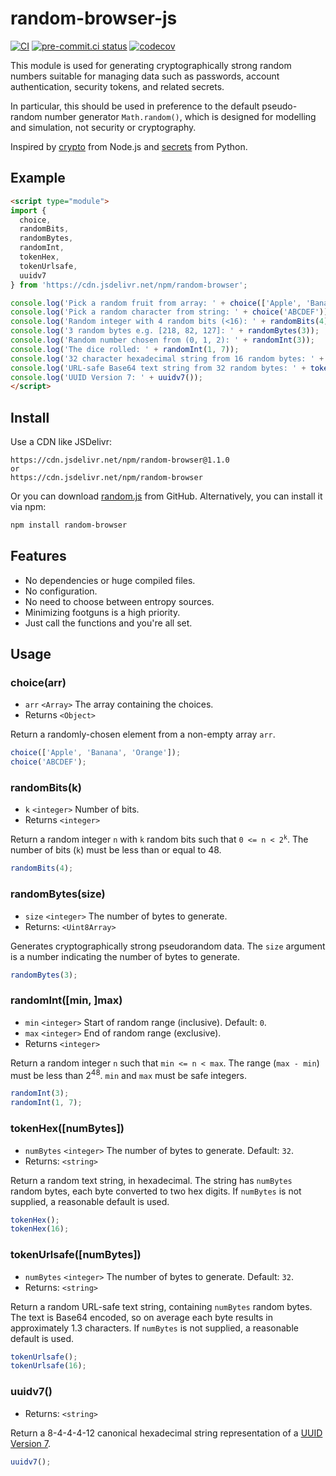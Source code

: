 # random-browser-js
[![CI](https://github.com/oittaa/random-browser-js/actions/workflows/main.yml/badge.svg)](https://github.com/oittaa/random-browser-js/actions/workflows/main.yml)
[![pre-commit.ci status](https://results.pre-commit.ci/badge/github/oittaa/random-browser-js/main.svg)](https://results.pre-commit.ci/latest/github/oittaa/random-browser-js/main)
[![codecov](https://codecov.io/gh/oittaa/random-browser-js/branch/main/graph/badge.svg?token=U0IOMJNWDP)](https://codecov.io/gh/oittaa/random-browser-js)

This module is used for generating cryptographically strong random numbers suitable for managing data such as passwords, account authentication, security tokens, and related secrets.

In particular, this should be used in preference to the default pseudo-random number generator `Math.random()`, which is designed for modelling and simulation, not security or cryptography.

Inspired by [crypto][nodejs-crypto] from Node.js and [secrets][python-secrets] from Python.

## Example

```html
<script type="module">
import {
  choice,
  randomBits,
  randomBytes,
  randomInt,
  tokenHex,
  tokenUrlsafe,
  uuidv7
} from 'https://cdn.jsdelivr.net/npm/random-browser';

console.log('Pick a random fruit from array: ' + choice(['Apple', 'Banana', 'Orange']));
console.log('Pick a random character from string: ' + choice('ABCDEF'));
console.log('Random integer with 4 random bits (<16): ' + randomBits(4));
console.log('3 random bytes e.g. [218, 82, 127]: ' + randomBytes(3));
console.log('Random number chosen from (0, 1, 2): ' + randomInt(3));
console.log('The dice rolled: ' + randomInt(1, 7));
console.log('32 character hexadecimal string from 16 random bytes: ' + tokenHex(16));
console.log('URL-safe Base64 text string from 32 random bytes: ' + tokenUrlsafe());
console.log('UUID Version 7: ' + uuidv7());
</script>
```

## Install

Use a CDN like JSDelivr:
```
https://cdn.jsdelivr.net/npm/random-browser@1.1.0
or
https://cdn.jsdelivr.net/npm/random-browser
```
Or you can download [random.js][random-js-file] from GitHub. Alternatively, you can install it via npm:
```bash
npm install random-browser
```

## Features

* No dependencies or huge compiled files.
* No configuration.
* No need to choose between entropy sources.
* Minimizing footguns is a high priority.
* Just call the functions and you're all set.

## Usage

### choice(arr)
* `arr` `<Array>` The array containing the choices.
* Returns `<Object>`

Return a randomly-chosen element from a non-empty array `arr`.
```javascript
choice(['Apple', 'Banana', 'Orange']);
choice('ABCDEF');
```

### randomBits(k)
* `k` `<integer>` Number of bits.
* Returns `<integer>`

Return a random integer `n` with `k` random bits such that <code>0 &lt;= n &lt; 2<sup>k</sup></code>. The number of bits (`k`) must be less than or equal to 48.
```javascript
randomBits(4);
```

### randomBytes(size)
* `size` `<integer>` The number of bytes to generate.
* Returns: `<Uint8Array>`

Generates cryptographically strong pseudorandom data. The `size` argument is a number indicating the number of bytes to generate.
```javascript
randomBytes(3);
```

### randomInt([min, ]max)
* `min` `<integer>` Start of random range (inclusive). Default: `0`.
* `max` `<integer>` End of random range (exclusive).
* Returns `<integer>`

Return a random integer `n` such that `min <= n < max`. The range (`max - min`) must be less than 2<sup>48</sup>. `min` and `max` must be safe integers.
```javascript
randomInt(3);
randomInt(1, 7);
```

### tokenHex([numBytes])
* `numBytes` `<integer>` The number of bytes to generate. Default: `32`.
* Returns: `<string>`

Return a random text string, in hexadecimal. The string has `numBytes` random bytes, each byte converted to two hex digits. If `numBytes` is not supplied, a reasonable default is used.
```javascript
tokenHex();
tokenHex(16);
```

### tokenUrlsafe([numBytes])
* `numBytes` `<integer>` The number of bytes to generate. Default: `32`.
* Returns: `<string>`

Return a random URL-safe text string, containing `numBytes` random bytes. The text is Base64 encoded, so on average each byte results in approximately 1.3 characters. If `numBytes` is not supplied, a reasonable default is used.
```javascript
tokenUrlsafe();
tokenUrlsafe(16);
```

### uuidv7()
* Returns: `<string>`

Return a 8-4-4-4-12 canonical hexadecimal string representation of a [UUID Version 7][uuid-rfc].
```javascript
uuidv7();
```

[nodejs-crypto]: https://nodejs.org/api/crypto.html
[python-secrets]: https://docs.python.org/3/library/secrets.html
[random-js-file]: https://github.com/oittaa/random-browser-js/blob/main/random.js
[uuid-rfc]: https://www.rfc-editor.org/rfc/rfc9562.html#name-uuid-version-7
